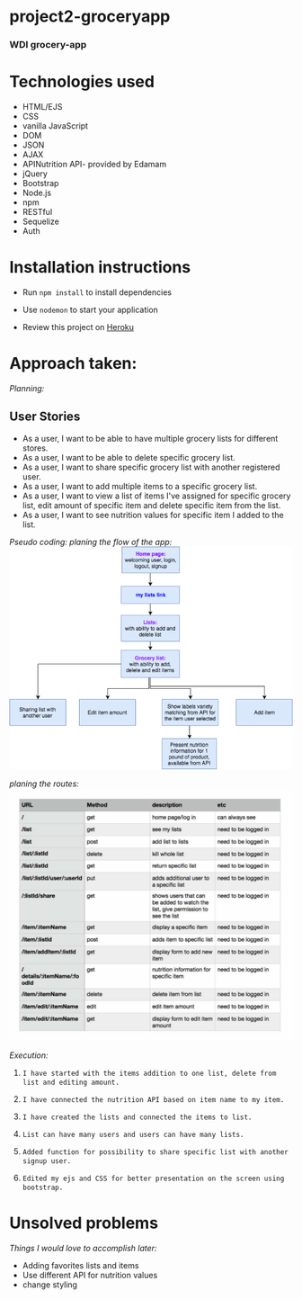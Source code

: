 # project2-groceryapp
### WDI grocery-app

# Technologies used #

* HTML/EJS
* CSS
* vanilla JavaScript
* DOM
* JSON
* AJAX
* APINutrition API- provided by Edamam
* jQuery
* Bootstrap
* Node.js
* npm
* RESTful
* Sequelize
* Auth

# Installation instructions #
* Run `npm install` to install dependencies
* Use `nodemon` to start your application

* Review this project on <a href="https://grocery-app-eo.herokuapp.com/">Heroku</a>

# Approach taken: #

_Planning:_
## User Stories ##

* As a user, I want to be able to have multiple grocery lists for different stores.
* As a user, I want to be able to delete specific grocery list.
* As a user, I want to share specific grocery list with another registered user.
* As a user, I want to add multiple items to a specific grocery list.
* As a user, I want to view a list of items I've assigned for specific grocery list, edit amount of specific item and delete specific item from the list.
* As a user, I want to see nutrition values for specific item I added to the list.

_Pseudo coding:_
_planing the flow of the app:_
![picture](static/img/flowchartapp.png)

_planing the routes:_
![picture](static/img/routes.png)

_Execution:_ 

1.     I have started with the items addition to one list, delete from list and editing amount.

2.     I have connected the nutrition API based on item name to my item.

3.     I have created the lists and connected the items to list.

4.     List can have many users and users can have many lists.

5.     Added function for possibility to share specific list with another signup user.

6.     Edited my ejs and CSS for better presentation on the screen using bootstrap.

# Unsolved problems #
_Things I would love to accomplish later:_
* Adding favorites lists and items
* Use different API for nutrition values
* change styling
